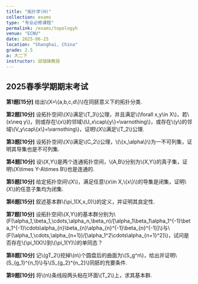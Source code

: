 ```yaml
---
title: "拓扑学(H)"
collection: exams
type: "专业必修课程"
permalink: /exams/topologyh
venue: "ECNU"
date: 2025-06-25
location: "Shanghai, China"
grade: 2.5
a: 大二下
instructor: 邱瑞锋教授
---
```


## 2025春季学期期末考试

**第1题[15分]**
给出\\(X=\\{a,b,c,d\\}\\)在同胚意义下的拓扑分类.

**第2题[10分]**
设拓扑空间\\(X\\)满足\\(T_3\\)公理，并且满足\\(\forall x,y\in X\\)，若\\(x\neq y\\)，则或存在\\(x\\)的邻域\\(U_x\cap\\{y\\}=\varnothing\\)，或存在\\(y\\)的邻域\\(V_y\cap\\{x\\}=\varnothing\\)，证明\\(X\\)满足\\(T_2\\)公理.

**第3题[10分]**
设拓扑空间\\(X\\)满足\\(C_2\\)公理，\\(\\{x_\alpha\\}\\)为一不可列集，证明其导集也是不可列集.

**第4题[10分]**
设\\(X,Y\\)是两个连通拓扑空间，\\(A,B\\)分别为\\(X,Y\\)的真子集，证明\\(X\times Y-A\times B\\)也是连通的.

**第5题[10分]**
给定拓扑空间\\(X\\)，满足任意\\(x\in X,\\{x\\}\\)的导集是闭集，证明\\(X\\)的任意子集均为闭集.

**第6题[15分]**
叙述基本群\\(\pi_1(X,x_0)\\)的定义，并证明其良定性.

**第7题[10分]**
设拓扑空间\\(X,Y\\)的基本群分别为\\(F(\alpha_1,\beta_1,\cdots,\alpha_n,\beta_n)/[\alpha_1\beta_1\alpha_1^{-1}\beta_1^{-1}\cdots\alpha_{n}\beta_{n}\alpha_{n}^{-1}\beta_{n}^{-1}]\\)与\\(F(\alpha_1,\cdots,\alpha_{n+1})/[\alpha_1^2\cdots\alpha_{n+1}^2]\\)，试问是否存在\\(\pi_1(X)\\)到\\(\pi_1(Y)\\)的单同态？

**第8题[10分]**
记\\(gT_2\\)挖掉\\(n\\)个圆盘后的曲面为\\(S_g^n\\)，给出并证明\\(S_{g_1}^{n_1}\\)与\\(S_{g_2}^{n_2}\\)同胚的充要条件.

**第9题[10分]**
将\\(n\\)条线段两头粘在环面\\(T_2\\)上，求其基本群.
